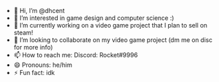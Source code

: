 - 👋 Hi, I’m @dhcent
- 👀 I’m interested in game design and computer science :)
- 🌱 I’m currently working on a video game project that I plan to sell on steam! 
- 💞️ I’m looking to collaborate on my video game project (dm me on disc for more info)
- 📫 How to reach me: Discord: Rocket#9996
- 😄 Pronouns: he/him
- ⚡ Fun fact: idk

<!---
dhcent/dhcent is a ✨ special ✨ repository because its `README.md` (this file) appears on your GitHub profile.
You can click the Preview link to take a look at your changes.
--->
